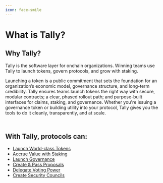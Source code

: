 ```yaml
---
icon: face-smile
---
```


# What is Tally?

## Why Tally?

Tally is the software layer for onchain organizations. Winning teams use Tally to launch tokens, govern protocols, and grow with staking.

Launching a token is a public commitment that sets the foundation for an organization’s economic model, governance structure, and long-term credibility. Tally ensures teams launch tokens the right way with secure, modular contracts; a clear, phased rollout path; and purpose-built interfaces for claims, staking, and governance. Whether you're issuing a governance token or building utility into your protocol, Tally gives you the tools to do it cleanly, transparently, and at  scale.

\
With Tally, protocols can:&#x20;
--------------------------------

* [Launch World-class Tokens ](../token-launch.md)
* [Accrue Value with Staking ](../staking/)
* [Launch Governance](../governance/)
* [Create & Pass Proposals](../../how-to-use-tally/proposals/creating-proposals/)
* [Delegate Voting Power](../../how-to-use-tally/delegate-on-tally/)
* [Create Security Councils ](../governance/advanced-features/security-council-elections/)

